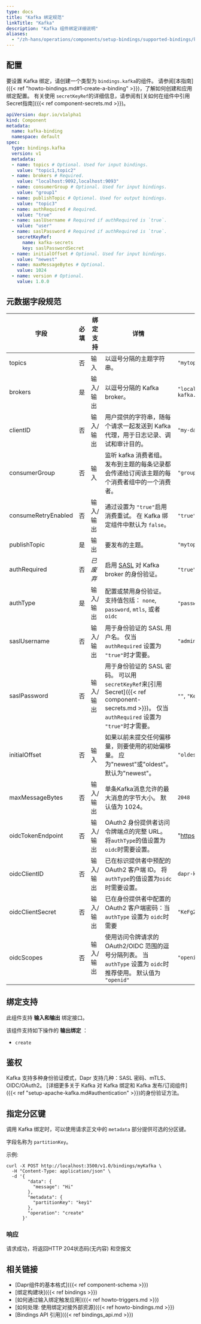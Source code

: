 ```yaml
---
type: docs
title: "Kafka 绑定规范"
linkTitle: "Kafka"
description: "Kafka 组件绑定详细说明"
aliases:
  - "/zh-hans/operations/components/setup-bindings/supported-bindings/kafka/"
---
```


## 配置

要设置 Kafka 绑定，请创建一个类型为 `bindings.kafka`的组件。 请参阅[本指南]({{< ref "howto-bindings.md#1-create-a-binding" >}})，了解如何创建和应用绑定配置。 有关使用 `secretKeyRef`的详细信息，请参阅有[关如何在组件中引用Secret指南]({{< ref component-secrets.md >}})。

```yaml
apiVersion: dapr.io/v1alpha1
kind: Component
metadata:
  name: kafka-binding
  namespace: default
spec:
  type: bindings.kafka
  version: v1
  metadata:
  - name: topics # Optional. Used for input bindings.
    value: "topic1,topic2"
  - name: brokers # Required.
    value: "localhost:9092,localhost:9093"
  - name: consumerGroup # Optional. Used for input bindings.
    value: "group1"
  - name: publishTopic # Optional. Used for output bindings.
    value: "topic3"
  - name: authRequired # Required.
    value: "true"
  - name: saslUsername # Required if authRequired is `true`.
    value: "user"
  - name: saslPassword # Required if authRequired is `true`.
    secretKeyRef:
      name: kafka-secrets
      key: saslPasswordSecret
  - name: initialOffset # Optional. Used for input bindings.
    value: "newest"
  - name: maxMessageBytes # Optional.
    value: 1024
  - name: version # Optional.
    value: 1.0.0
```

## 元数据字段规范

| 字段                  | 必填 | 绑定支持  | 详情                                                                                                                    | 示例                                                         |
| ------------------- |:--:| ----- | --------------------------------------------------------------------------------------------------------------------- | ---------------------------------------------------------- |
| topics              | 否  | 输入    | 以逗号分隔的主题字符串。                                                                                                          | `"mytopic1,topic2"`                                        |
| brokers             | 是  | 输入/输出 | 以逗号分隔的 Kafka broker。                                                                                                  | `"localhost:9092,dapr-kafka.myapp.svc.cluster.local:9093"` |
| clientID            | 否  | 输入/输出 | 用户提供的字符串，随每个请求一起发送到 Kafka 代理，用于日志记录、调试和审计目的。                                                                          | `"my-dapr-app"`                                            |
| consumerGroup       | 否  | 输入    | 监听 kafka 消费者组。 发布到主题的每条记录都会传递给订阅该主题的每个消费者组中的一个消费者。                                                                    | `"group1"`                                                 |
| consumeRetryEnabled | 否  | 输入/输出 | 通过设置为 `"true"`启用消费重试。 在 Kafka 绑定组件中默认为 `false`。                                                                       | `"true"`, `"false"`                                        |
| publishTopic        | 是  | 输出    | 要发布的主题。                                                                                                               | `"mytopic"`                                                |
| authRequired        | 否  | *已废弃* | 启用 [SASL](https://en.wikipedia.org/wiki/Simple_Authentication_and_Security_Layer) 对 Kafka broker 的身份验证。               | `"true"`, `"false"`                                        |
| authType            | 是  | 输入/输出 | 配置或禁用身份验证。 支持值包括： `none`, `password`, `mtls`, 或者 `oidc`                                                               | `"password"`, `"none"`                                     |
| saslUsername        | 否  | 输入/输出 | 用于身份验证的 SASL 用户名。 仅当 `authRequired` 设置为 `"true"`时才需要。                                                                 | `"adminuser"`                                              |
| saslPassword        | 否  | 输入/输出 | 用于身份验证的 SASL 密码。 可以用`secretKeyRef`来[引用 Secret]({{< ref component-secrets.md >}})。 仅当 `authRequired` 设置为 `"true"`时才需要。 | `""`, `"KeFg23!"`                                          |
| initialOffset       | 否  | 输入    | 如果以前未提交任何偏移量，则要使用的初始偏移量。 应为"newest"或"oldest"。 默认为"newest"。                                                            | `"oldest"`                                                 |
| maxMessageBytes     | 否  | 输入/输出 | 单条Kafka消息允许的最大消息的字节大小。 默认值为 1024。                                                                                     | `2048`                                                     |
| oidcTokenEndpoint   | 否  | 输入/输出 | OAuth2 身份提供者访问令牌端点的完整 URL。 将`authType`的值设置为`oidc`时需要设置。                                                               | "https://identity.example.com/v1/token"                    |
| oidcClientID        | 否  | 输入/输出 | 已在标识提供者中预配的 OAuth2 客户端 ID。 将`authType`的值设置为`oidc`时需要设置。                                                               | `dapr-kafka`                                               |
| oidcClientSecret    | 否  | 输入/输出 | 已在身份提供者中配置的 OAuth2 客户端密码：当 `authType` 设置为 `oidc`时需要                                                                   | `"KeFg23!"`                                                |
| oidcScopes          | 否  | 输入/输出 | 使用访问令牌请求的 OAuth2/OIDC 范围的逗号分隔列表。 当 `authType` 设置为 `oidc`时推荐使用。 默认值为 `"openid"`                                        | `"openid,kafka-prod"`                                      |

## 绑定支持

此组件支持 **输入和输出** 绑定接口。

该组件支持如下操作的 **输出绑定** ：

- `create`

## 鉴权

Kafka 支持多种身份验证模式，Dapr 支持几种：SASL 密码、mTLS、OIDC/OAuth2。 [详细更多关于 Kafka 对 Kafka 绑定和 Kafka 发布/订阅组件]({{< ref "setup-apache-kafka.md#authentication" >}})的身份验证方法。

## 指定分区键

调用 Kafka 绑定时，可以使用请求正文中的 `metadata` 部分提供可选的分区键。

字段名称为 `partitionKey`。

示例:

```shell
curl -X POST http://localhost:3500/v1.0/bindings/myKafka \
  -H "Content-Type: application/json" \
  -d '{
        "data": {
          "message": "Hi"
        },
        "metadata": {
          "partitionKey": "key1"
        },
        "operation": "create"
      }'
```

### 响应

请求成功，将返回HTTP 204状态码(无内容) 和空报文

## 相关链接

- [Dapr组件的基本格式]({{< ref component-schema >}})
- [绑定构建块]({{< ref bindings >}})
- [如何通过输入绑定触发应用]({{< ref howto-triggers.md >}})
- [如何处理: 使用绑定对接外部资源]({{< ref howto-bindings.md >}})
- [Bindings API 引用]({{< ref bindings_api.md >}})
